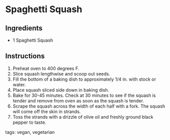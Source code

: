 # Spaghetti Squash

## Ingredients

* 1 Spaghetti Squash

## Instructions

1. Preheat oven to 400 degrees F.
2. Slice squash lengthwise and scoop out seeds.
3. Fill the bottom of a baking dish to approximately 1/4 in. with stock or water.
4. Place squash sliced side down in baking dish.
5. Bake for 30-45 minutes.  Check at 30 minutes to see if the squash is tender and remove from oven as soon as the squash is tender.
6. Scrape the squash across the width of each half with a fork.  The squash will come off the skin in strands.
7. Toss the strands with a drizzle of olive oil and freshly ground black pepper to taste.

tags: vegan, vegetarian